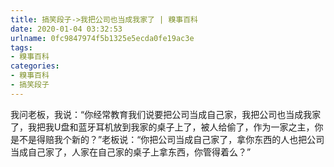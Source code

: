 ```yaml
---
title: 搞笑段子->我把公司也当成我家了 | 糗事百科
date: 2020-01-04 03:32:53
urlname: 0fc9847974f5b1325e5ecda0fe19ac3e
tags: 
- 糗事百科
categories:
- 糗事百科
- 搞笑段子
---
```

我问老板，我说：“你经常教育我们说要把公司当成自己家，我把公司也当成我家了，我把我U盘和蓝牙耳机放到我家的桌子上了，被人给偷了，作为一家之主，你是不是得赔我个新的？”老板说：“你把公司当成自己家了，拿你东西的人也把公司当成自己家了，人家在自己家的桌子上拿东西，你管得着么？”


